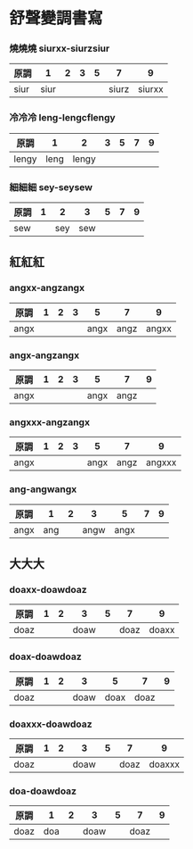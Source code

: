 # 舒聲變調書寫

### 燒燒燒 siurxx-siurzsiur

| 原調 | 1 | 2 | 3 | 5 | 7 | 9 |
| --- | --- | --- | --- | --- | --- | --- |
| siur | siur | | | | siurz | siurxx |

### 冷冷冷 leng-lengcflengy

| 原調 | 1 | 2 | 3 | 5 | 7 | 9 |
| --- | --- | --- | --- | --- | --- | --- |
| lengy | leng | lengy | | | | |

### 細細細 sey-seysew

| 原調 | 1 | 2 | 3 | 5 | 7 | 9 |
| --- | --- | --- | --- | --- | --- | --- |
| sew | | sey | sew | | | |

## 紅紅紅

### angxx-angzangx

| 原調 | 1 | 2 | 3 | 5 | 7 | 9 |
| --- | --- | --- | --- | --- | --- | --- |
| angx | | | | angx | angz | angxx |

### angx-angzangx

| 原調 | 1 | 2 | 3 | 5 | 7 | 9 |
| --- | --- | --- | --- | --- | --- | --- |
| angx | | | | angx | angz | |

### angxxx-angzangx

| 原調 | 1 | 2 | 3 | 5 | 7 | 9 |
| --- | --- | --- | --- | --- | --- | --- |
| angx | | | | angx | angz | angxxx |

### ang-angwangx

| 原調 | 1 | 2 | 3 | 5 | 7 | 9 |
| --- | --- | --- | --- | --- | --- | --- |
| angx | ang | | angw | angx | | |

## 大大大

### doaxx-doawdoaz

| 原調 | 1 | 2 | 3 | 5 | 7 | 9 |
| --- | --- | --- | --- | --- | --- | --- |
| doaz | | | doaw | | doaz | doaxx |

### doax-doawdoaz

| 原調 | 1 | 2 | 3 | 5 | 7 | 9 |
| --- | --- | --- | --- | --- | --- | --- |
| doaz | | | doaw | doax | doaz | |

### doaxxx-doawdoaz

| 原調 | 1 | 2 | 3 | 5 | 7 | 9 |
| --- | --- | --- | --- | --- | --- | --- |
| doaz | | | doaw | | doaz | doaxxx |

### doa-doawdoaz

| 原調 | 1 | 2 | 3 | 5 | 7 | 9 |
| --- | --- | --- | --- | --- | --- | --- |
| doaz | doa | | doaw | | doaz | |
